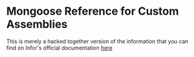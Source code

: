 # Mongoose Reference for Custom Assemblies

This is merely a hacked together version of the information that you can find on Infor's official documentation [here]('https://docs.infor.com/mg/10.x/en-us/mongooseolh/default.html?helpcontent=upz1498807102081.html')

